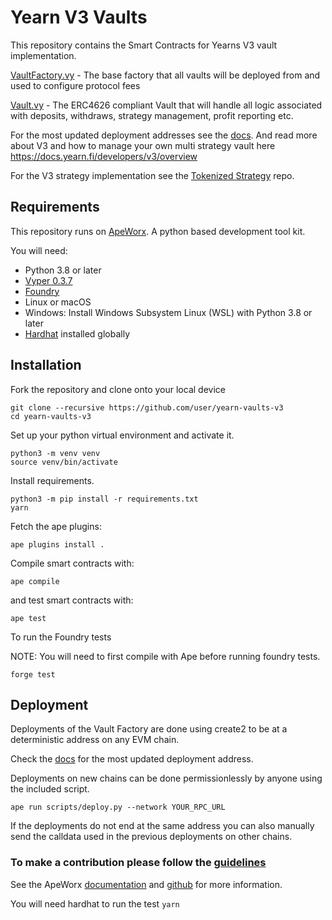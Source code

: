 # Yearn V3 Vaults

This repository contains the Smart Contracts for Yearns V3 vault implementation.

[VaultFactory.vy](contracts/VaultFactory.vy) - The base factory that all vaults will be deployed from and used to configure protocol fees

[Vault.vy](contracts/VaultV3.vy) - The ERC4626 compliant Vault that will handle all logic associated with deposits, withdraws, strategy management, profit reporting etc.

For the most updated deployment addresses see the [docs](https://docs.yearn.fi/developers/addresses/v3-contracts). And read more about V3 and how to manage your own multi strategy vault here https://docs.yearn.fi/developers/v3/overview

For the V3 strategy implementation see the [Tokenized Strategy](https://github.com/yearn/tokenized-strategy) repo.

## Requirements

This repository runs on [ApeWorx](https://www.apeworx.io/). A python based development tool kit.

You will need:
 - Python 3.8 or later
 - [Vyper 0.3.7](https://docs.vyperlang.org/en/stable/installing-vyper.html)
 - [Foundry](https://book.getfoundry.sh/getting-started/installation)
 - Linux or macOS
 - Windows: Install Windows Subsystem Linux (WSL) with Python 3.8 or later
 - [Hardhat](https://hardhat.org/) installed globally

## Installation

Fork the repository and clone onto your local device 

```
git clone --recursive https://github.com/user/yearn-vaults-v3
cd yearn-vaults-v3
```

Set up your python virtual environment and activate it.

```
python3 -m venv venv
source venv/bin/activate
```

Install requirements.

```
python3 -m pip install -r requirements.txt
yarn
```

Fetch the ape plugins:

```
ape plugins install .
```

Compile smart contracts with:

```
ape compile
```

and test smart contracts with:

```
ape test
```

To run the Foundry tests
 
NOTE: You will need to first compile with Ape before running foundry tests.
```
forge test
```

## Deployment

Deployments of the Vault Factory are done using create2 to be at a deterministic address on any EVM chain.

Check the [docs](https://docs.yearn.fi/developers/addresses/v3-contracts) for the most updated deployment address.

Deployments on new chains can be done permissionlessly by anyone using the included script.
```
ape run scripts/deploy.py --network YOUR_RPC_URL
```

If the deployments do not end at the same address you can also manually send the calldata used in the previous deployments on other chains.

### To make a contribution please follow the [guidelines](https://github.com/yearn/yearn-vaults-v3/bloc/master/CONTRIBUTING.md)

See the ApeWorx [documentation](https://docs.apeworx.io/ape/stable/) and [github](https://github.com/ApeWorX/ape) for more information.

You will need hardhat to run the test `yarn`
